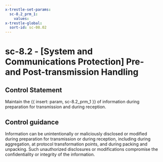 ```yaml
---
x-trestle-set-params:
  sc-8.2_prm_1:
    values:
x-trestle-global:
  sort-id: sc-08.02
---
```


# sc-8.2 - \[System and Communications Protection\] Pre- and Post-transmission Handling

## Control Statement

Maintain the {{ insert: param, sc-8.2_prm_1 }} of information during preparation for transmission and during reception.

## Control guidance

Information can be unintentionally or maliciously disclosed or modified during preparation for transmission or during reception, including during aggregation, at protocol transformation points, and during packing and unpacking. Such unauthorized disclosures or modifications compromise the confidentiality or integrity of the information.
